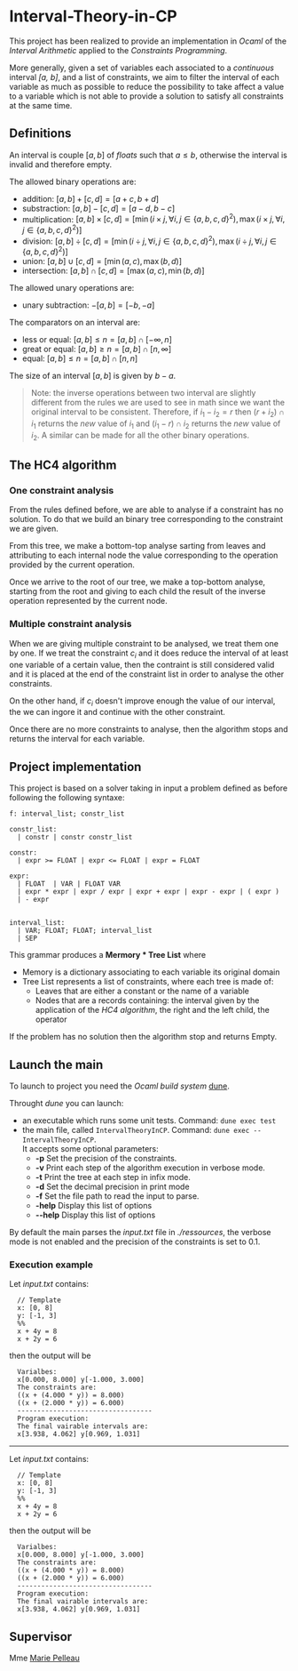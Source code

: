 # Interval-Theory-in-CP

This project has been realized to provide an implementation in *Ocaml* of the *Interval Arithmetic* applied to the *Constraints Programming*.

More generally, given a set of variables each associated to a *continuous* interval *[a, b]*, and a list of constraints, we aim to filter the interval of each variable as much as possible to reduce the possibility to take affect a value to a variable which is not able to provide a solution to satisfy all constraints at the same time.

## Definitions

An interval is couple $[a, b]$ of *floats* such that $a \leq b$, otherwise the interval is invalid and therefore empty.

The allowed binary operations are:

- addition: $[a, b] + [c, d] = [a + c, b + d]$
- substraction: $[a, b] - [c, d] = [a - d, b - c]$
- multiplication: $[a, b] \times [c, d] = [\min(i \times j, \forall i, j \in \{a, b, c, d\}^2), \max(i \times j, \forall i, j \in \{a, b, c, d\}^2)]$
- division: $[a, b] \div [c, d] = [\min(i \div j, \forall i, j \in \{a, b, c, d\}^2), \max(i \div j, \forall i, j \in \{a, b, c, d\}^2)]$
- union: $[a, b] \cup [c, d] = [\min(a, c), \max(b,d)]$
- intersection: $[a, b] \cap [c, d] = [\max(a, c), \min(b,d)]$

The allowed unary operations are:
- unary subtraction: $-[a, b] = [-b, -a]$

The comparators on an interval are:

- less or equal: $[a, b] \leq n = [a, b] \cap [-\infty,  n]$
- great or equal: $[a, b] \geq n = [a, b] \cap [n, \infty]$
- equal: $[a, b] \leq n = [a, b] \cap [n,  n]$

The size of an interval $[a, b]$ is given by $b-a$.

> Note: the inverse operations between two interval are slightly different from the rules we are used to see in math since we want the original interval to be consistent. Therefore, if $i_1 - i_2 = r$ then $(r + i_2) \cap i_1$ returns the *new* value of $i_1$ and $(i_1 - r) \cap i_2$ returns the *new* value of $i_2$. A similar can be made for all the other binary operations.

## The HC4 algorithm

### One constraint analysis

From the rules defined before, we are able to analyse if a constraint has no solution. To do that we build an binary tree corresponding to the constraint we are given. 

From this tree, we make a bottom-top analyse sarting from leaves and attributing to each internal node the value corresponding to the operation provided by the current operation.

Once we arrive to the root of our tree, we make a top-bottom analyse, starting from the root and giving to each child the result of the inverse operation represented by the current node.

### Multiple constraint analysis

When we are giving multiple constraint to be analysed, we treat them one by one. If we treat the constraint $c_i$ and it does reduce the interval of at least one variable of a certain value, then the contraint is still considered valid and it is placed at the end of the constraint list in order to analyse the other constraints.

On the other hand, if $c_i$ doesn't improve enough the value of our interval, the we can ingore it and continue with the other constraint.

Once there are no more constraints to analyse, then the algorithm stops and returns the interval for each variable. 

## Project implementation

This project is based on a solver taking in input a problem defined as before following the following syntaxe:

```
f: interval_list; constr_list

constr_list: 
  | constr | constr constr_list

constr: 
  | expr >= FLOAT | expr <= FLOAT | expr = FLOAT

expr:
  | FLOAT  | VAR | FLOAT VAR  
  | expr * expr | expr / expr | expr + expr | expr - expr | ( expr )
  | - expr


interval_list:
  | VAR; FLOAT; FLOAT; interval_list 
  | SEP   
```

This grammar produces a **Mermory * Tree List** where 
- Memory is a dictionary associating to each variable its original domain 
- Tree List represents a list of constraints, where each tree is made of:
  - Leaves that are either a constant or the name of a variable
  - Nodes that are a records containing: the interval given by the application of the *HC4 algorithm*, the right and the left child, the operator

If the problem has no solution then the algorithm stop and returns Empty.


## Launch the main 

To launch to project you need the *Ocaml build system* [dune](https://github.com/ocaml/dune).

Throught *dune* you can launch:

- an executable which runs some unit tests. Command: `dune exec test`
- the main file, called `IntervalTheoryInCP`. Command: `dune exec -- IntervalTheoryInCP`.  
  It accepts some optional parameters:
  - **-p** Set the precision of the constraints.
  - **-v** Print each step of the algorithm execution in verbose mode.
  - **-t** Print the tree at each step in infix mode.
  - **-d** Set the decimal precision in print mode
  - **-f** Set the file path to read the input to parse.
  - **-help**  Display this list of options
  - **--help**  Display this list of options

By default the main parses the *input.txt* file in *./ressources*, the verbose mode is not enabled and the precision of the constraints is set to $0.1$.

### Execution example
Let *input.txt* contains:

```
  // Template
  x: [0, 8]
  y: [-1, 3]
  %%
  x + 4y = 8
  x + 2y = 6
```

then the output will be 

```
  Varialbes: 
  x[0.000, 8.000] y[-1.000, 3.000] 
  The constraints are: 
  ((x + (4.000 * y)) = 8.000)
  ((x + (2.000 * y)) = 6.000)
  ----------------------------------
  Program execution: 
  The final vairable intervals are: 
  x[3.938, 4.062] y[0.969, 1.031] 
```

___

Let *input.txt* contains:

```
  // Template
  x: [0, 8]
  y: [-1, 3]
  %%
  x + 4y = 8
  x + 2y = 6
```

then the output will be 

```
  Varialbes: 
  x[0.000, 8.000] y[-1.000, 3.000] 
  The constraints are: 
  ((x + (4.000 * y)) = 8.000)
  ((x + (2.000 * y)) = 6.000)
  ----------------------------------
  Program execution: 
  The final vairable intervals are: 
  x[3.938, 4.062] y[0.969, 1.031] 
```



## Supervisor

Mme [Marie Pelleau](https://www.i3s.unice.fr/~mpelleau/en/home/)